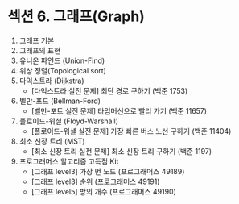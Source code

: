 # 섹션 6. 그래프(Graph)

1. 그래프 기본
2. 그래프의 표현
3. 유니온 파인드 (Union-Find)
4. 위상 정렬(Topological sort)
5. 다익스트라 (Dijkstra)
   - [다익스트라 실전 문제] 최단 경로 구하기 (백준 1753)
6. 벨만-포드 (Bellman-Ford)
   - [벨만-포트 실전 문제] 타임머신으로 빨리 가기 (백준 11657)
7. 플로이드-워셜 (Floyd-Warshall)
   - [플로이드-워셜 실전 문제] 가장 빠른 버스 노선 구하기 (백준 11404)
8. 최소 신장 트리 (MST)
   - [최소 신장 트리 실전 문제] 최소 신장 트리 구하기 (백준 1197)
9. 프로그래머스 알고리즘 고득점 Kit
   - [그래프 level3] 가장 먼 노드 (프로그래머스 49189)
   - [그래프 level3] 순위 (프로그래머스 49191)
   - [그래프 level5] 방의 개수 (프로그래머스 49190)
